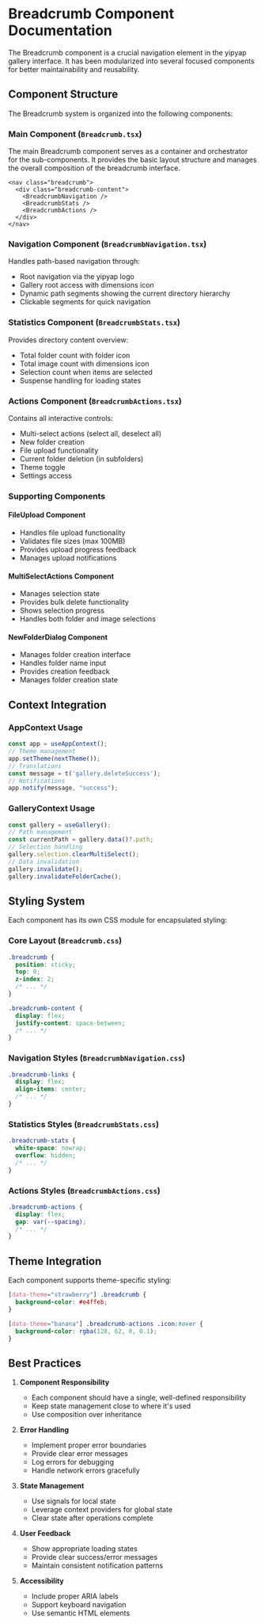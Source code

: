 # Breadcrumb Component Documentation

The Breadcrumb component is a crucial navigation element in the yipyap gallery interface. It has been modularized into several focused components for better maintainability and reusability.

## Component Structure

The Breadcrumb system is organized into the following components:

### Main Component (`Breadcrumb.tsx`)

The main Breadcrumb component serves as a container and orchestrator for the sub-components. It provides the basic layout structure and manages the overall composition of the breadcrumb interface.

```tsx
<nav class="breadcrumb">
  <div class="breadcrumb-content">
    <BreadcrumbNavigation />
    <BreadcrumbStats />
    <BreadcrumbActions />
  </div>
</nav>
```

### Navigation Component (`BreadcrumbNavigation.tsx`)

Handles path-based navigation through:
- Root navigation via the yipyap logo
- Gallery root access with dimensions icon
- Dynamic path segments showing the current directory hierarchy
- Clickable segments for quick navigation

### Statistics Component (`BreadcrumbStats.tsx`)

Provides directory content overview:
- Total folder count with folder icon
- Total image count with dimensions icon
- Selection count when items are selected
- Suspense handling for loading states

### Actions Component (`BreadcrumbActions.tsx`)

Contains all interactive controls:
- Multi-select actions (select all, deselect all)
- New folder creation
- File upload functionality
- Current folder deletion (in subfolders)
- Theme toggle
- Settings access

### Supporting Components

#### FileUpload Component
- Handles file upload functionality
- Validates file sizes (max 100MB)
- Provides upload progress feedback
- Manages upload notifications

#### MultiSelectActions Component
- Manages selection state
- Provides bulk delete functionality
- Shows selection progress
- Handles both folder and image selections

#### NewFolderDialog Component
- Manages folder creation interface
- Handles folder name input
- Provides creation feedback
- Manages folder creation state

## Context Integration

### AppContext Usage
```typescript
const app = useAppContext();
// Theme management
app.setTheme(nextTheme());
// Translations
const message = t('gallery.deleteSuccess');
// Notifications
app.notify(message, "success");
```

### GalleryContext Usage
```typescript
const gallery = useGallery();
// Path management
const currentPath = gallery.data()?.path;
// Selection handling
gallery.selection.clearMultiSelect();
// Data invalidation
gallery.invalidate();
gallery.invalidateFolderCache();
```

## Styling System

Each component has its own CSS module for encapsulated styling:

### Core Layout (`Breadcrumb.css`)
```css
.breadcrumb {
  position: sticky;
  top: 0;
  z-index: 2;
  /* ... */
}

.breadcrumb-content {
  display: flex;
  justify-content: space-between;
  /* ... */
}
```

### Navigation Styles (`BreadcrumbNavigation.css`)
```css
.breadcrumb-links {
  display: flex;
  align-items: center;
  /* ... */
}
```

### Statistics Styles (`BreadcrumbStats.css`)
```css
.breadcrumb-stats {
  white-space: nowrap;
  overflow: hidden;
  /* ... */
}
```

### Actions Styles (`BreadcrumbActions.css`)
```css
.breadcrumb-actions {
  display: flex;
  gap: var(--spacing);
  /* ... */
}
```

## Theme Integration

Each component supports theme-specific styling:

```css
[data-theme="strawberry"] .breadcrumb {
  background-color: #e4ffeb;
}

[data-theme="banana"] .breadcrumb-actions .icon:hover {
  background-color: rgba(128, 62, 0, 0.1);
}
```

## Best Practices

1. **Component Responsibility**
   - Each component should have a single, well-defined responsibility
   - Keep state management close to where it's used
   - Use composition over inheritance

2. **Error Handling**
   - Implement proper error boundaries
   - Provide clear error messages
   - Log errors for debugging
   - Handle network errors gracefully

3. **State Management**
   - Use signals for local state
   - Leverage context providers for global state
   - Clear state after operations complete

4. **User Feedback**
   - Show appropriate loading states
   - Provide clear success/error messages
   - Maintain consistent notification patterns

5. **Accessibility**
   - Include proper ARIA labels
   - Support keyboard navigation
   - Use semantic HTML elements
